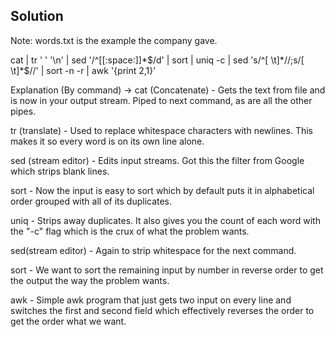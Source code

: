 ## Solution

Note: words.txt is the example the company gave.

cat <target text file> | tr ' ' '\n' | sed '/^[[:space:]]*$/d' | sort | uniq -c | sed 's/^[ \t]*//;s/[ \t]*$//' | sort -n -r | awk '{print $2,$1}'

Explanation (By command) -> 
cat (Concatenate) - Gets the text from file and is now in your output stream. Piped to next command, as are all the other pipes.

tr (translate) - Used to replace whitespace characters with newlines. This makes it so every word is on its own line alone.

sed (stream editor) - Edits input streams. Got this the filter from Google which strips blank lines. 

sort - Now the input is easy to sort which by default puts it in alphabetical order grouped with all of its duplicates.

uniq - Strips away duplicates. It also gives you the count of each word with the "-c" flag which is the crux of what the problem wants.

sed(stream editor) - Again to strip whitespace for the next command.

sort - We want to sort the remaining input by number in reverse order to get the output the way the problem wants.

awk - Simple awk program that just gets two input on every line and switches the first and second field which effectively reverses the order to get the order what we want.
